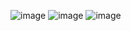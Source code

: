 ![image](https://github.com/user-attachments/assets/768aa080-6c14-41d8-af07-201aed83095e)
![image](https://github.com/user-attachments/assets/b2c414cd-ef92-4ab2-b4d6-d4ba68c89bab)
![image](https://github.com/user-attachments/assets/61526bb9-dece-4994-be6d-93b40a0246c3)


